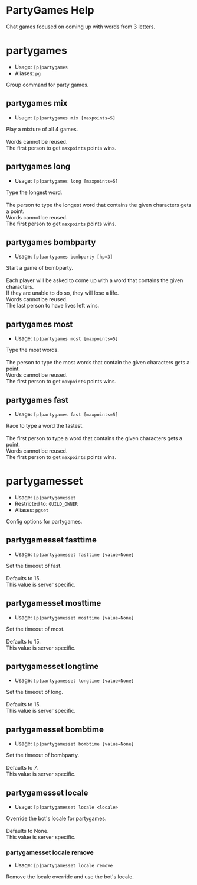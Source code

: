 # PartyGames Help

Chat games focused on coming up with words from 3 letters.

# partygames
 - Usage: `[p]partygames `
 - Aliases: `pg`

Group command for party games.

## partygames mix
 - Usage: `[p]partygames mix [maxpoints=5] `

Play a mixture of all 4 games.<br/><br/>Words cannot be reused.<br/>The first person to get `maxpoints` points wins.

## partygames long
 - Usage: `[p]partygames long [maxpoints=5] `

Type the longest word.<br/><br/>The person to type the longest word that contains the given characters gets a point.<br/>Words cannot be reused.<br/>The first person to get `maxpoints` points wins.

## partygames bombparty
 - Usage: `[p]partygames bombparty [hp=3] `

Start a game of bombparty.<br/><br/>Each player will be asked to come up with a word that contains the given characters.<br/>If they are unable to do so, they will lose a life.<br/>Words cannot be reused.<br/>The last person to have lives left wins.

## partygames most
 - Usage: `[p]partygames most [maxpoints=5] `

Type the most words.<br/><br/>The person to type the most words that contain the given characters gets a point.<br/>Words cannot be reused.<br/>The first person to get `maxpoints` points wins.

## partygames fast
 - Usage: `[p]partygames fast [maxpoints=5] `

Race to type a word the fastest.<br/><br/>The first person to type a word that contains the given characters gets a point.<br/>Words cannot be reused.<br/>The first person to get `maxpoints` points wins.<br/>                

# partygamesset
 - Usage: `[p]partygamesset `
 - Restricted to: `GUILD_OWNER`
 - Aliases: `pgset`

Config options for partygames.

## partygamesset fasttime
 - Usage: `[p]partygamesset fasttime [value=None] `

Set the timeout of fast.<br/><br/>Defaults to 15.<br/>This value is server specific.

## partygamesset mosttime
 - Usage: `[p]partygamesset mosttime [value=None] `

Set the timeout of most.<br/><br/>Defaults to 15.<br/>This value is server specific.

## partygamesset longtime
 - Usage: `[p]partygamesset longtime [value=None] `

Set the timeout of long.<br/><br/>Defaults to 15.<br/>This value is server specific.<br/>                

## partygamesset bombtime
 - Usage: `[p]partygamesset bombtime [value=None] `

Set the timeout of bombparty.<br/><br/>Defaults to 7.<br/>This value is server specific.

## partygamesset locale
 - Usage: `[p]partygamesset locale <locale> `

Override the bot's locale for partygames.<br/><br/>Defaults to None.<br/>This value is server specific.<br/>                

### partygamesset locale remove
 - Usage: `[p]partygamesset locale remove `

Remove the locale override and use the bot's locale.<br/>                

